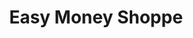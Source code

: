 ---
title: Easy Money Shoppe
slug: easy-money-shoppe
updated-on: '2024-05-30T13:44:31.749Z'
created-on: '2024-05-30T13:41:46.671Z'
published-on: '2024-05-30T13:54:32.469Z'
f_city-state-2:
- cms/city/metropolis-il.md
- cms/city/paducah-ky.md
f_locations:
- cms/payday-loan/easy-money-shoppe-16683.md
- cms/payday-loan/easy-money-shoppe-16684.md
- cms/payday-loan/easy-money-shoppe-16685.md
- cms/payday-loan/easy-money-shoppe-16686.md
- cms/payday-loan/easy-money-shoppe-16687.md
f_states:
- cms/state/illinois.md
- cms/state/kentucky.md
layout: '[company].html'
tags: company
---